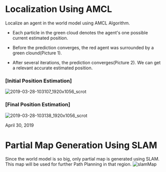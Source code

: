 # Localization Using AMCL 
Localize an agent in the world model using AMCL Algorithm.

- Each particle in the green cloud denotes the agent's one possible current estimated position.

- Before the prediction converges, the red agent was surrounded by a green clound(Picture 1).

- After several iterations, the prediction converges(Picture 2). We can get a relevant accurate estimated position.

### [Initial Position Estimation]<br/>
![2019-03-28-103107_1920x1056_scrot](https://user-images.githubusercontent.com/33690036/55179490-bfdbf480-5144-11e9-9efe-27a5246489a3.png)

### [Final Position Estimation]<br/>
![2019-03-28-103138_1920x1056_scrot](https://user-images.githubusercontent.com/33690036/55179496-c2d6e500-5144-11e9-8b03-430947625cfd.png)

April 30, 2019
# Partial Map Generation Using SLAM
Since the world model is so big, only partial map is generated using SLAM. 
This map will be used for further Path Planning in that region.
![slamMap](https://user-images.githubusercontent.com/33690036/56928309-46a92780-6a8b-11e9-9dfc-2985329cb4be.jpg)
